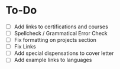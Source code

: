 # To-Do

- [ ] Add links to certifications and courses
- [ ] Spellcheck / Grammatical Error Check
- [ ] Fix formatting on projects section
- [ ] Fix Links
- [ ] Add special dispensations to cover letter
- [ ] Add example links to languages
